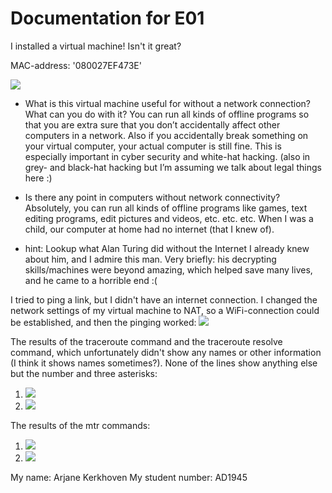 # Documentation for E01

I installed a virtual machine! Isn't it great?

MAC-address: '080027EF473E'

![](/E01/screenshot_of_my_virtual_machine.PNG)


* What is this virtual machine useful for without a network connection? What can you do with it?
You can run all kinds of offline programs so that you are extra sure that you don’t accidentally affect other computers in a network. Also if you accidentally break something on your virtual computer, your actual computer is still fine. This is especially important in cyber security and white-hat hacking. \(also in grey- and black-hat hacking but I’m assuming we talk about legal things here :\)

* Is there any point in computers without network connectivity?
Absolutely, you can run all kinds of offline programs like games, text editing programs, edit pictures and videos, etc. etc. etc. When I was a child, our computer at home had no internet \(that I knew of\).

* hint: Lookup what Alan Turing did without the Internet
I already knew about him, and I admire this man. Very briefly: his decrypting skills/machines were beyond amazing, which helped save many lives, and he came to a horrible end :\(


I tried to ping a link, but I didn't have an internet connection. I changed the network settings of my virtual machine to NAT, so a WiFi-connection could be established, and then the pinging worked:
![](/E01/jamk_ping.PNG)

The results of the traceroute command and the traceroute resolve command, which unfortunately didn't show any names or other information \(I think it shows names sometimes?\). None of the lines show anything else but the number and three asterisks:
1. ![](/E01/traceroute_command.PNG)
2. ![](/E01/traceroute_resolve_command.PNG)

The results of the mtr commands:
1. ![](/E01/mtr_command.PNG)
2. ![](/E01/mtr_n_command.PNG)


My name: Arjane Kerkhoven
My student number: AD1945